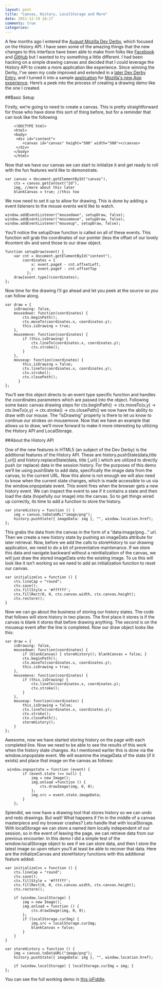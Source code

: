 ```yaml
---
layout: post
title: "Canvas, History, LocalStorage and More"
date: 2011-12-19 18:17
comments: true
categories: 
---
```


A few months ago I entered the [August Mozilla Dev Derby](https://developer.mozilla.org/en-US/demos/devderby/2011/august/), which focused on the History API. I have seen some of the amazing things that the new changes to this interface have been able to make from folks like [Facebook](https://www.facebook.com/note.php?note_id=438532093919) and [GitHub](https://github.com/blog/760-the-tree-slider) but I wanted to try something a little different. I had been hacking on a simple drawing canvas and decided that I could leverage the History API to create a more application like experience. Since winning the Derby, I've seen my code improved and extended in a [later Dev Derby Entry](https://developer.mozilla.org/en-US/demos/detail/paint-search), and I turned it into a sample [application](https://apps-preview.mozilla.org/en-US/apps/app/draw/?src=cb-dl-free) for [Mozilla's new App experience](https://apps-preview.mozilla.org/en-US/apps/). Here’s a peek into the process of creating a drawing demo like the one I created.

##Basic Setup

Firstly, we’re going to need to create a canvas.  This is pretty straightforward for those who have done this sort of thing before, but for a reminder that can look like the following

		<!DOCTYPE html>
		<html>
		<body>
		 <div id="content">
		    <canvas id="canvas" height="500" width="500"></canvas>
		 </div>
		</body>
		</html>

Now that we have our canvas we can start to initialize it and get ready to roll with the fun features we’d like to demonstrate. 

	var canvas = document.getElementById("canvas"),
	    ctx = canvas.getContext("2d"),
	    img, //more about this later
	    blankCanvas = true; //this too

We now need to set it up to allow for drawing.  This is done by adding a event listeners to the mouse events we’d like to watch.

	window.addEventListener("mousedown", setupDraw, false);
	window.addEventListener("mousemove", setupDraw, false);
	window.addEventListener("mouseup", setupDraw, false);

You’ll notice the setupDraw function is called on all of these events.  This function will grab the coordinates of our pointer (less the offset of our lovely #content div and send those to our draw object.

	function setupDraw(event) {
	    var cnt = document.getElementById("content"),
	        coordinates = {
	            x: event.pageX - cnt.offsetLeft,
	            y: event.pageY - cnt.offsetTop
	          };
	    draw[event.type](coordinates);
	};
	 
Now time for the drawing I’ll go ahead and let you peek at the source so you can follow along.

	var draw = {
	    isDrawing: false,
	    mousedown: function(coordinates) {
	        ctx.beginPath();
	        ctx.moveTo(coordinates.x, coordinates.y);
	        this.isDrawing = true;
	    },
	    mousemove: function(coordinates) {
	        if (this.isDrawing) {
	            ctx.lineTo(coordinates.x, coordinates.y);
	            ctx.stroke();
	        }
	    },
	    mouseup: function(coordinates) {
	        this.isDrawing = false;
	        ctx.lineTo(coordinates.x, coordinates.y);
	        ctx.stroke();
	        ctx.closePath();
	      }
	};

You’ll see this object directs to an event type specific function and handles the coordinates parameters which are passed into the object.  Following some basic canvas drawing steps for ctx.beginPath() -> ctx.moveTo(x,y) -> ctx.lineTo(x,y) -> ctx.stroke() -> ctx.closePath() we now have the ability to draw with our mouse.  The “isDrawing” property is there to let us know to continue our strokes on mousemove.  Now that we have an example that allows us to draw, we’ll move forward to make it more interesting by utilizing the History API and LocalStorage.  

##About the History API

One of the new features in HTML5 (an subject of the Dev Derby) is the additional features of the History API.   These are history.pushState(data,title [,url]) and history.replaceState(data, title [,url] ) which are utilized to directly push (or replace) data in the session history.  For the purposes of this demo we’ll be using pushState to add data, specifically the image data from the canvas, to the current URL.  Now this alone is not enough we will also need to know when the current state changes, which is made accessible to us via the window.onpopstate event.  This event fires when the browser gets a new history event.  We can inspect the event to see if it contains a state and then load the data (hopefully our image) into the canvas.  So to get things wired up correctly, its time to add a function to store the history.

	var storeHistory = function () {
	    img = canvas.toDataURL("image/png");
	    history.pushState({ imageData: img }, "", window.location.href);
	};

This grabs the data from the canvas in the form of a “data:image/png...” url.  Then we create a new history state by pushing an imageData attribute for later retrieval.  Now, before we add the calls to storeHistory to our drawing application, we need to do a bit of preventative maintenance.  If we store this data and navigate backward without a reinitialization of the canvas, we will just draw the stored imageData onto the existing image.  To us this will look like it isn’t working so we need to add an initialization function to reset our canvas.  

	var initializeCvs = function () {
	    ctx.lineCap = "round";
	    ctx.save();
	    ctx.fillStyle = '#ffffff';
	    ctx.fillRect(0, 0, ctx.canvas.width, ctx.canvas.height);
	    ctx.restore();
	}

Now we can go about the business of storing our history states.  The code that follows will store history in two places.  The first place it stores is if the canvas is blank it stores that before drawing anything.  The second is on the mouseup event after  the line is completed.  Now our draw object looks like this:


	var draw = {
	    isDrawing: false,
	    mousedown: function(coordinates) {
	        if (blankCanvas) { storeHistory(); blankCanvas = false; }
	        ctx.beginPath();
	        ctx.moveTo(coordinates.x, coordinates.y);
	        this.isDrawing = true;
	    },
	    mousemove: function(coordinates) {
	        if (this.isDrawing) {
	            ctx.lineTo(coordinates.x, coordinates.y);
	            ctx.stroke();
	        }
	    },
	    mouseup: function(coordinates) {
	        this.isDrawing = false;
	        ctx.lineTo(coordinates.x, coordinates.y);
	        ctx.stroke();
	        ctx.closePath();
	        storeHistory();
	    }
	};


Awesome, now we have started storing history on the page with each completed line.  Now we need to be able to see the results of this work when the history state changes.  As I mentioned earlier this is done via the window.onpopstate event.  We will examine the imageData of the state (if it exists) and place that image on the canvas as follows: 

	 window.onpopstate = function (event) {
	        if (event.state !== null) {
	            img = new Image();
	            img.onload =function () {
	                ctx.drawImage(img, 0, 0);
	            };
	            img.src = event.state.imageData;
	        }
	    };

Splendid, we now  have a drawing tool that stores history so we can undo and redo drawings.  But wait!  What happens if I’m in the middle of a canvas masterpiece and my browser crashes?  Lets handle that with localStorage.  With localStorage we can store a named item locally independent of our session, so in the event of leaving the page, we can retrieve data from our previous encounter.  In this demo I did a simple test of the window.localStorage object to see if we can store data, and then I store the latest image so upon return you’ll at least be able to recover that data.  Here are the initializeCanvas and storeHistory functions with this additional feature added:


	var initializeCvs = function () {
	    ctx.lineCap = "round";
	    ctx.save();
	    ctx.fillStyle = '#ffffff';
	    ctx.fillRect(0, 0, ctx.canvas.width, ctx.canvas.height);
	    ctx.restore();
	 
	    if (window.localStorage) {
	        img = new Image();
	        img.onload = function () {
	            ctx.drawImage(img, 0, 0);
	        };
	        if (localStorage.curImg) {
	            img.src = localStorage.curImg;
	            blankCanvas = false;
	        }
	    }
	}
	    
	var storeHistory = function () {
	    img = canvas.toDataURL("image/png");
	    history.pushState({ imageData: img }, "", window.location.href);
	    
	    if (window.localStorage) { localStorage.curImg = img; }
	};


  You can see the full working demo in [this jsFiddle](http://jsfiddle.net/cgack/JHr2P/).
